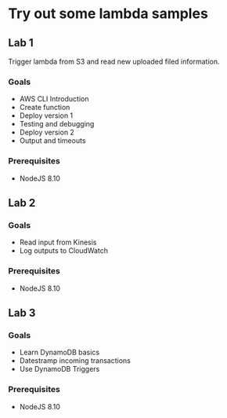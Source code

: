 # Try out some lambda samples

## Lab 1

Trigger lambda from S3 and read new uploaded filed information.

### Goals

* AWS CLI Introduction
* Create function
* Deploy version 1
* Testing and debugging
* Deploy version 2
* Output and timeouts

### Prerequisites

* NodeJS 8.10

## Lab 2

### Goals

* Read input from Kinesis
* Log outputs to CloudWatch

### Prerequisites

* NodeJS 8.10

## Lab 3

### Goals

* Learn DynamoDB basics
* Datestramp incoming transactions
* Use DynamoDB Triggers

### Prerequisites

* NodeJS 8.10
